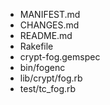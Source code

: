 * MANIFEST.md
* CHANGES.md
* README.md
* Rakefile
* crypt-fog.gemspec
* bin/fogenc
* lib/crypt/fog.rb
* test/tc_fog.rb

